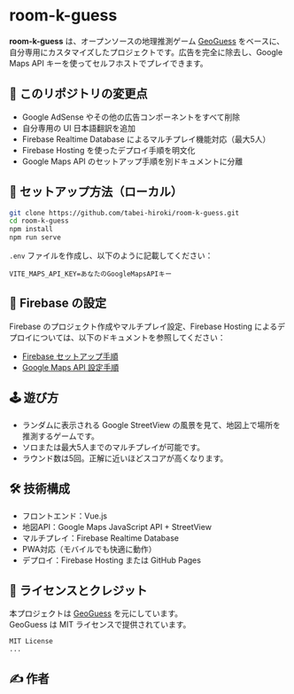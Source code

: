 # room-k-guess

**room-k-guess** は、オープンソースの地理推測ゲーム [GeoGuess](https://github.com/GeoGuess/GeoGuess) をベースに、自分専用にカスタマイズしたプロジェクトです。広告を完全に除去し、Google Maps API キーを使ってセルフホストでプレイできます。

## 🔄 このリポジトリの変更点

- Google AdSense やその他の広告コンポーネントをすべて削除
- 自分専用の UI 日本語翻訳を追加
- Firebase Realtime Database によるマルチプレイ機能対応（最大5人）
- Firebase Hosting を使ったデプロイ手順を明文化
- Google Maps API のセットアップ手順を別ドキュメントに分離

## 🚀 セットアップ方法（ローカル）

```bash
git clone https://github.com/tabei-hiroki/room-k-guess.git
cd room-k-guess
npm install
npm run serve
```

`.env` ファイルを作成し、以下のように記載してください：

```env
VITE_MAPS_API_KEY=あなたのGoogleMapsAPIキー
```

## 🔧 Firebase の設定

Firebase のプロジェクト作成やマルチプレイ設定、Firebase Hosting によるデプロイについては、以下のドキュメントを参照してください：

- [Firebase セットアップ手順](docs/FIREBASE_SETUP.md)
- [Google Maps API 設定手順](docs/GOOGLE_MAPS_SETUP.md)

## 🕹️ 遊び方

- ランダムに表示される Google StreetView の風景を見て、地図上で場所を推測するゲームです。
- ソロまたは最大5人までのマルチプレイが可能です。
- ラウンド数は5回。正解に近いほどスコアが高くなります。

## 🛠 技術構成

- フロントエンド：Vue.js
- 地図API：Google Maps JavaScript API + StreetView
- マルチプレイ：Firebase Realtime Database
- PWA対応（モバイルでも快適に動作）
- デプロイ：Firebase Hosting または GitHub Pages

## 📄 ライセンスとクレジット

本プロジェクトは [GeoGuess](https://github.com/GeoGuess/GeoGuess) を元にしています。  
GeoGuess は MIT ライセンスで提供されています。

```
MIT License
...
```

## ✍️ 作者

